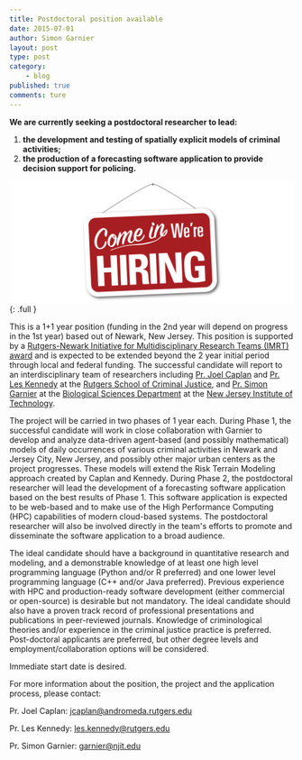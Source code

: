 ```yaml
---
title: Postdoctoral position available
date: 2015-07-01
author: Simon Garnier
layout: post
type: post
category:
    - blog
published: true
comments: ture
---
```


**We are currently seeking a postdoctoral researcher to lead:**

1. **the development and testing of spatially explicit models of criminal activities;**
2. **the production of a forecasting software application to provide decision support for policing.**

![We're hiring](/img/posts/2015-07-01-postdoc-position-available/we-are-hiring.png){: .full }

This is a 1+1 year position (funding in the 2nd year will depend on progress in the 1st year) based out of Newark, New Jersey. This position is supported by a [Rutgers-Newark Initiative for Multidisciplinary Research Teams (IMRT) award](http://newark.rutgers.edu/news/recipients-ru-n-initiative-multidisciplinary-research-teams-awards-announced) and is expected to be extended beyond the 2 year initial period through local and federal funding. The successful candidate will report to an interdisciplinary team of researchers including [Pr. Joel Caplan](http://rscj.newark.rutgers.edu/faculty/member/caplan-joel/) and [Pr. Les Kennedy](http://rscj.newark.rutgers.edu/faculty/member/kennedy-leslie/) at the [Rutgers School of Criminal Justice](http://rscj.newark.rutgers.edu/), and [Pr. Simon Garnier](http://www.theswarmlab.com) at the [Biological Sciences Department](http://biology.njit.edu/) at the [New Jersey Institute of Technology](http://www.njit.edu).

The project will be carried in two phases of 1 year each. During Phase 1, the successful candidate will work in close collaboration with Garnier to develop and analyze data-driven agent-based (and possibly mathematical) models of daily occurrences of various criminal activities in Newark and Jersey City, New Jersey, and possibly other major urban centers as the project progresses. These models will extend the Risk Terrain Modeling approach created by Caplan and Kennedy. During Phase 2, the postdoctoral researcher will lead the development of a forecasting software application based on the best results of Phase 1. This software application is expected to be web-based and to make use of the High Performance Computing (HPC) capabilities of modern cloud-based systems. The postdoctoral researcher will also be involved directly in the team's efforts to promote and disseminate the software application to a broad audience.

The ideal candidate should have a background in quantitative research and modeling, and a demonstrable knowledge of at least one high level programming language (Python and/or R preferred) and one lower level programming language (C++ and/or Java preferred). Previous experience with HPC and production-ready software development (either commercial or open-source) is desirable but not mandatory. The ideal candidate should also have a proven track record of professional presentations and publications in peer-reviewed journals. Knowledge of criminological theories and/or experience in the criminal justice practice is preferred. Post-doctoral applicants are preferred, but other degree levels and employment/collaboration options will be considered.

Immediate start date is desired.

For more information about the position, the project and the application process, please contact:

Pr. Joel Caplan: [jcaplan@andromeda.rutgers.edu](mailto:jcaplan@andromeda.rutgers.edu)

Pr. Les Kennedy: [les.kennedy@rutgers.edu](mailto:les.kennedy@rutgers.edu)

Pr. Simon Garnier: [garnier@njit.edu](mailto:garnier@njit.edu)
